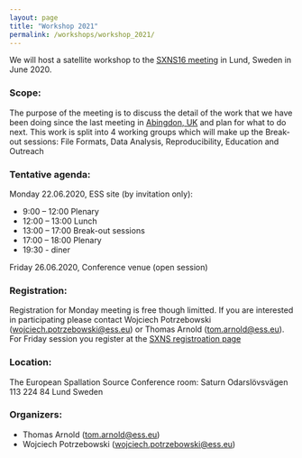 ```yaml
---
layout: page
title: "Workshop 2021"
permalink: /workshops/workshop_2021/
---
```


We will host a satellite workshop to the [SXNS16 meeting](https://www.sxns16.org) in Lund, Sweden in June 2020.

### Scope:

The purpose of the meeting is to discuss the detail of the work that we have been doing since the last meeting in
[Abingdon, UK](https://reflectivity.github.io/workshops/workshop_2019/) and plan for what to do next. 
This work is split into 4 working groups which will make up the Break-out sessions: File Formats, Data Analysis,
Reproducibility, Education and Outreach

### Tentative agenda:

Monday 22.06.2020, ESS site (by invitation only):
- 9:00 – 12:00 Plenary
- 12:00 – 13:00 Lunch
- 13:00 – 17:00 Break-out sessions
- 17:00 – 18:00 Plenary
- 19:30 - diner

Friday 26.06.2020, Conference venue (open session)

### Registration:

Registration for Monday meeting is free though limitted. If you are interested in participating please contact Wojciech Potrzebowski
(wojciech.potrzebowski@ess.eu) or Thomas Arnold (tom.arnold@ess.eu).
For Friday session you register at the [SXNS registroation page](https://indico.maxiv.lu.se/event/1175/registrations/289/)

### Location:

The European Spallation Source
Conference room: Saturn
Odarslövsvägen 113
224 84 Lund
Sweden

### Organizers:

- Thomas Arnold (tom.arnold@ess.eu)
- Wojciech Potrzebowski (wojciech.potrzebowski@ess.eu)
